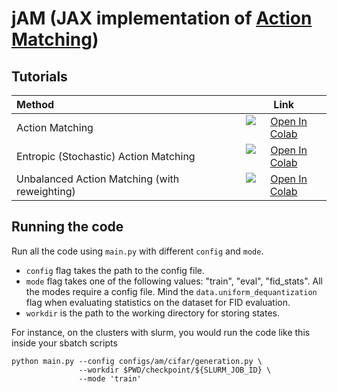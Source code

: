 # jAM (JAX implementation of [Action Matching](https://arxiv.org/abs/2210.06662))

## Tutorials
|Method|Link|
|:----|:-----:|
|Action Matching|[![Open In Colab](https://colab.research.google.com/assets/colab-badge.svg)](https://colab.research.google.com/drive/1-vGU7r8rvsA2m0VWQvzfnsn2pUWfOuYL?usp=sharing)|
|Entropic (Stochastic) Action Matching|[![Open In Colab](https://colab.research.google.com/assets/colab-badge.svg)](https://colab.research.google.com/drive/1jnT1A8HI8RGIuLCokdvnm6NZ2f6wONdR?usp=sharing)|
|Unbalanced Action Matching (with reweighting)|[![Open In Colab](https://colab.research.google.com/assets/colab-badge.svg)](https://colab.research.google.com/drive/1e25hnB0jVr-bTnzEMQgXuVMsZqYfuTlH?usp=sharing)|

## Running the code

Run all the code using `main.py` with different `config` and `mode`.
* `config` flag takes the path to the config file.
* `mode` flag takes one of the following values: "train", "eval", "fid_stats". All the modes require a config file. Mind the `data.uniform_dequantization` flag when evaluating statistics on the dataset for FID evaluation.
* `workdir` is the path to the working directory for storing states.

For instance, on the clusters with slurm, you would run the code like this inside your sbatch scripts
```
python main.py --config configs/am/cifar/generation.py \
               --workdir $PWD/checkpoint/${SLURM_JOB_ID} \
               --mode 'train'
```

